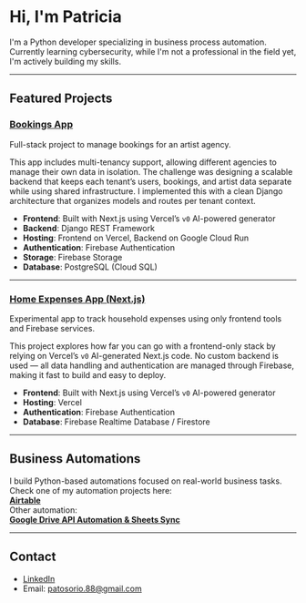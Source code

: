 # Hi, I'm Patricia 

I'm a Python developer specializing in business process automation. Currently learning cybersecurity, while I'm not a professional in the field yet, I'm actively building my skills.

---

## Featured Projects

### [Bookings App](https://github.com/patosorio/Artist-bookings)

Full-stack project to manage bookings for an artist agency.  

This app includes multi-tenancy support, allowing different agencies to manage their own data in isolation. The challenge was designing a scalable backend that keeps each tenant’s users, bookings, and artist data separate while using shared infrastructure. I implemented this with a clean Django architecture that organizes models and routes per tenant context.

- **Frontend**: Built with Next.js using Vercel’s `v0` AI-powered generator  
- **Backend**: Django REST Framework  
- **Hosting**: Frontend on Vercel, Backend on Google Cloud Run  
- **Authentication**: Firebase Authentication  
- **Storage**: Firebase Storage  
- **Database**: PostgreSQL (Cloud SQL)  

---

### [Home Expenses App (Next.js)](https://github.com/patosorio/home-expenses-nextjs)

Experimental app to track household expenses using only frontend tools and Firebase services.

This project explores how far you can go with a frontend-only stack by relying on Vercel’s `v0` AI-generated Next.js code. No custom backend is used — all data handling and authentication are managed through Firebase, making it fast to build and easy to deploy.

- **Frontend**: Built with Next.js using Vercel’s `v0` AI-powered generator  
- **Hosting**: Vercel  
- **Authentication**: Firebase Authentication  
- **Database**: Firebase Realtime Database / Firestore  

---

## Business Automations

I build Python-based automations focused on real-world business tasks.  
Check one of my automation projects here:  
**[Airtable](https://github.com/patosorio/airtable-drive-sync)**  
Other automation:  
**[Google Drive API Automation & Sheets Sync](https://github.com/patosorio/drive-api-automation)**

---

## Contact

- [LinkedIn](https://www.linkedin.com/in/patriciaosorio130194/)
- Email: patosorio.88@gmail.com
